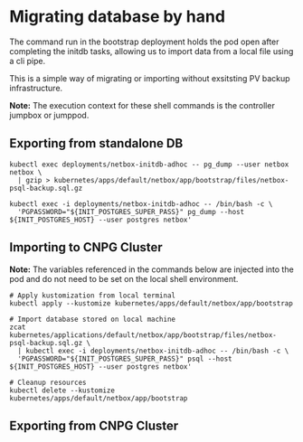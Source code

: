 # Migrating database by hand

The command run in the bootstrap deployment holds the pod open after completing the initdb tasks, allowing us to import data from a local file using a cli pipe.

This is a simple way of migrating or importing without exsitsting PV backup infrastructure.

**Note:** The execution context for these shell commands is the controller jumpbox or jumppod.

## Exporting from standalone DB

```shell
kubectl exec deployments/netbox-initdb-adhoc -- pg_dump --user netbox netbox \
  | gzip > kubernetes/apps/default/netbox/app/bootstrap/files/netbox-psql-backup.sql.gz

kubectl exec -i deployments/netbox-initdb-adhoc -- /bin/bash -c \
  'PGPASSWORD="${INIT_POSTGRES_SUPER_PASS}" pg_dump --host ${INIT_POSTGRES_HOST} --user postgres netbox'
```

## Importing to CNPG Cluster

**Note:** The variables referenced in the commands below are injected into the pod and do not need to be set on the local shell environment.

```shell
# Apply kustomization from local terminal
kubectl apply --kustomize kubernetes/apps/default/netbox/app/bootstrap

# Import database stored on local machine
zcat kubernetes/applications/default/netbox/app/bootstrap/files/netbox-psql-backup.sql.gz \
  | kubectl exec -i deployments/netbox-initdb-adhoc -- /bin/bash -c \
  'PGPASSWORD="${INIT_POSTGRES_SUPER_PASS}" psql --host ${INIT_POSTGRES_HOST} --user postgres netbox'

# Cleanup resources
kubectl delete --kustomize kubernetes/apps/default/netbox/app/bootstrap
```

## Exporting from CNPG Cluster
